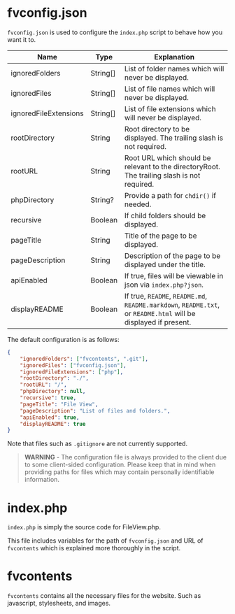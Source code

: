 # fvconfig.json

`fvconfig.json` is used to configure the `index.php` script to behave how you want it to.

| Name                  | Type     | Explanation                                                                                                     |
| --------------------- | -------- | --------------------------------------------------------------------------------------------------------------- |
| ignoredFolders        | String[] | List of folder names which will never be displayed.                                                             |
| ignoredFiles          | String[] | List of file names which will never be displayed.                                                               |
| ignoredFileExtensions | String[] | List of file extensions which will never be displayed.                                                          |
| rootDirectory         | String   | Root directory to be displayed. The trailing slash is not required.                                             |
| rootURL               | String   | Root URL which should be relevant to the directoryRoot. The trailing slash is not required.                     |
| phpDirectory          | String?  | Provide a path for `chdir()` if needed.                                                                         |
| recursive             | Boolean  | If child folders should be displayed.                                                                           |
| pageTitle             | String   | Title of the page to be displayed.                                                                              |
| pageDescription       | String   | Description of the page to be displayed under the title.                                                        |
| apiEnabled            | Boolean  | If true, files will be viewable in json via `index.php?json`.                                                   |
| displayREADME         | Boolean  | If true, `README`, `README.md`, `README.markdown`, `README.txt`, or `README.html` will be displayed if present. |

The default configuration is as follows:

```json
{
    "ignoredFolders": ["fvcontents", ".git"],
    "ignoredFiles": ["fvconfig.json"],
    "ignoredFileExtensions": ["php"],
    "rootDirectory": "./",
    "rootURL": "/",
    "phpDirectory": null,
    "recursive": true,
    "pageTitle": "File View",
    "pageDescription": "List of files and folders.",
    "apiEnabled": true,
    "displayREADME": true
}
```

Note that files such as `.gitignore` are not currently supported.

> **WARNING** - The configuration file is always provided to the client due to some client-sided configuration. Please keep that in mind when providing paths for files which may contain personally identifiable information.

# index.php

`index.php` is simply the source code for FileView.php.

This file includes variables for the path of `fvconfig.json` and URL of `fvcontents` which is explained more thoroughly in the script.

# fvcontents

`fvcontents` contains all the necessary files for the website. Such as javascript, stylesheets, and images.
